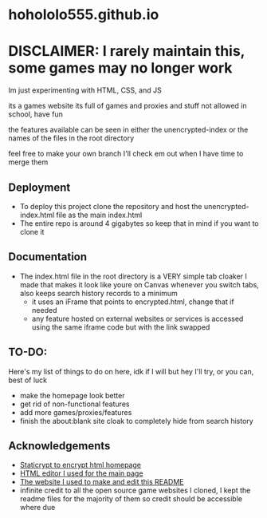 # hohololo555.github.io
# DISCLAIMER: I rarely maintain this, some games may no longer work 

Im just experimenting with HTML, CSS, and JS

its a games website its full of games and proxies and stuff not allowed in school, have fun

the features available can be seen in either the unencrypted-index or the names of the files in the root directory

feel free to make your own branch I'll check em out when I have time to merge them
## Deployment

- To deploy this project clone the repository and host the unencrypted-index.html file as the main index.html
- The entire repo is around 4 gigabytes so keep that in mind if you want to clone it



## Documentation

- The index.html file in the root directory is a VERY simple tab cloaker I made that makes it look like youre on Canvas whenever you switch tabs, also keeps search history records to a minimum
    - it uses an iFrame that points to encrypted.html, change that if needed
    - any feature hosted on external websites or services is accessed using the same iframe code but with the link swapped



## TO-DO:

Here's my list of things to do on here, idk if I will but hey I'll try, or you can, best of luck

- make the homepage look better
- get rid of non-functional features
- add more games/proxies/features
- finish the about:blank site cloak to completely hide from search history


## Acknowledgements

 - [Staticrypt to encrypt html homepage](https://robinmoisson.github.io/staticrypt/)
 - [HTML editor I used for the main page](https://html-online.com/editor/)
  - [The website I used to make and edit this README](https://readme.so/editor)
 - infinite credit to all the open source game websites I cloned, I kept the readme files for the majority of them so credit should be accessible where due



